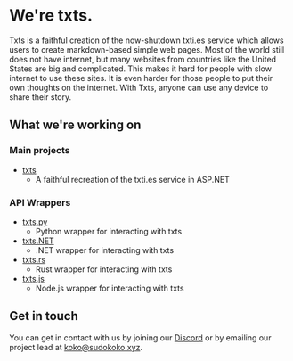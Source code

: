 # We're txts.

Txts is a faithful creation of the now-shutdown txti.es service which allows users to create markdown-based simple web pages.
Most of the world still does not have internet, but many websites from countries like the United States are big and
complicated. This makes it hard for people with slow internet to use these sites. It is even harder for those people to put
their own thoughts on the internet. With Txts, anyone can use any device to share their story. 

## What we're working on

### Main projects
- [txts](https://github.com/txts-team/txts)
  - A faithful recreation of the txti.es service in ASP.NET

### API Wrappers
- [txts.py](https://github.com/txts-team/txts.py)
  - Python wrapper for interacting with txts
- [txts.NET](https://github.com/txts-team/txts.NET)
  - .NET wrapper for interacting with txts
- [txts.rs](https://github.com/txts-team/txts.rs)
  - Rust wrapper for interacting with txts
- [txts.js](https://github.com/txts/team/txts.js)
  - Node.js wrapper for interacting with txts
 
## Get in touch

You can get in contact with us by joining our [Discord](https://discord.gg/Y5QfmF9uW3) or by emailing our project lead at
[koko@sudokoko.xyz](mailto:koko@sudokoko.xyz?subject=%5Btxts%5D).
